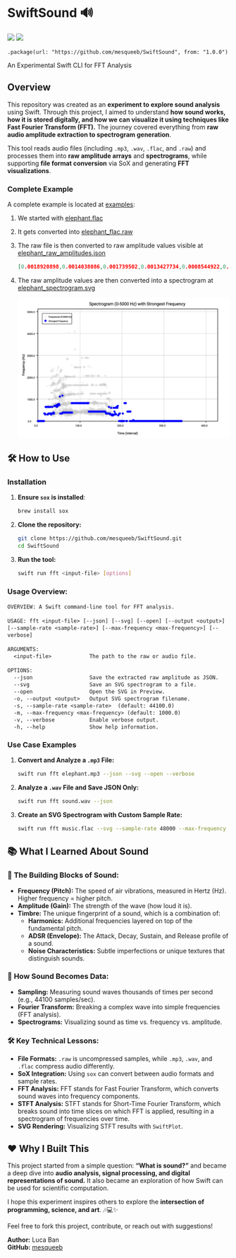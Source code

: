 # SwiftSound 🔊

[![](https://img.shields.io/endpoint?url=https%3A%2F%2Fswiftpackageindex.com%2Fapi%2Fpackages%2Fmesqueeb%2FSwiftSound%2Fbadge%3Ftype%3Dswift-versions)](https://swiftpackageindex.com/mesqueeb/SwiftSound)
[![](https://img.shields.io/endpoint?url=https%3A%2F%2Fswiftpackageindex.com%2Fapi%2Fpackages%2Fmesqueeb%2FSwiftSound%2Fbadge%3Ftype%3Dplatforms)](https://swiftpackageindex.com/mesqueeb/SwiftSound)

```
.package(url: "https://github.com/mesqueeb/SwiftSound", from: "1.0.0")
```

An Experimental Swift CLI for FFT Analysis

## Overview

This repository was created as an **experiment to explore sound analysis** using Swift. Through this project, I aimed to understand **how sound works, how it is stored digitally, and how we can visualize it using techniques like Fast Fourier Transform (FFT).** The journey covered everything from **raw audio amplitude extraction to spectrogram generation**.

This tool reads audio files (including `.mp3`, `.wav`, `.flac`, and `.raw`) and processes them into **raw amplitude arrays** and **spectrograms**, while supporting **file format conversion** via SoX and generating **FFT visualizations**.

### Complete Example

A complete example is located at [examples](./examples/):

1. We started with [elephant.flac](./examples/elephant.flac)
2. It gets converted into [elephant_flac.raw](./examples/elephant_flac.raw)
3. The raw file is then converted to raw amplitude values visible at [elephant_raw_amplitudes.json](./examples/elephant_raw_amplitudes.json)

   ```json
   [0.0018920898,0.0014038086,0.001739502,0.0013427734,0.0008544922,0.0007324219,-0.00012207031,-0.00036621094,-0.00048828125,-0.00076293945,-0.00033569336,-0.00088500977,0.00012207031,-0.00039672852,0.0004272461,-0.00021362305,0.00021362305,-0.00021362305,0,-0.0005187988,3.0517578e-05,-0.00039672852,0.00015258789,-0.0005493164,0.00091552734,6.1035156e-05,0.0014038086,0.00076293945,0.0013427734,0.00076293945,0.00061035156,0.00033569336,9.1552734e-05,-0.00021362305,-0.00018310547,...]
   ```

4. The raw amplitude values are then converted into a spectrogram at [elephant_spectrogram.svg](./examples/elephant_spectrogram.svg)

   ![elephant_spectrogram](./examples/elephant_spectrogram.svg)

## 🛠️ How to Use

### **Installation**

1. **Ensure `sox` is installed**:
   ```bash
   brew install sox
   ```
2. **Clone the repository:**
   ```bash
   git clone https://github.com/mesqueeb/SwiftSound.git
   cd SwiftSound
   ```
3. **Run the tool:**
   ```bash
   swift run fft <input-file> [options]
   ```

### **Usage Overview:**

```
OVERVIEW: A Swift command-line tool for FFT analysis.

USAGE: fft <input-file> [--json] [--svg] [--open] [--output <output>] [--sample-rate <sample-rate>] [--max-frequency <max-frequency>] [--verbose]

ARGUMENTS:
  <input-file>            The path to the raw or audio file.

OPTIONS:
  --json                  Save the extracted raw amplitude as JSON.
  --svg                   Save an SVG spectrogram to a file.
  --open                  Open the SVG in Preview.
  -o, --output <output>   Output SVG spectrogram filename.
  -s, --sample-rate <sample-rate>  (default: 44100.0)
  -m, --max-frequency <max-frequency> (default: 1000.0)
  -v, --verbose           Enable verbose output.
  -h, --help              Show help information.
```

### Use Case Examples

1. **Convert and Analyze a `.mp3` File:**

   ```bash
   swift run fft elephant.mp3 --json --svg --open --verbose
   ```

2. **Analyze a `.wav` File and Save JSON Only:**

   ```bash
   swift run fft sound.wav --json
   ```

3. **Create an SVG Spectrogram with Custom Sample Rate:**
   ```bash
   swift run fft music.flac --svg --sample-rate 48000 --max-frequency 5000
   ```

## 📚 What I Learned About Sound

### 🧩 **The Building Blocks of Sound:**

- **Frequency (Pitch):** The speed of air vibrations, measured in Hertz (Hz). Higher frequency = higher pitch.
- **Amplitude (Gain):** The strength of the wave (how loud it is).
- **Timbre:** The unique fingerprint of a sound, which is a combination of:
  - **Harmonics:** Additional frequencies layered on top of the fundamental pitch.
  - **ADSR (Envelope):** The Attack, Decay, Sustain, and Release profile of a sound.
  - **Noise Characteristics:** Subtle imperfections or unique textures that distinguish sounds.

### 🎨 **How Sound Becomes Data:**

- **Sampling:** Measuring sound waves thousands of times per second (e.g., 44100 samples/sec).
- **Fourier Transform:** Breaking a complex wave into simple frequencies (FFT analysis).
- **Spectrograms:** Visualizing sound as time vs. frequency vs. amplitude.

### 🛠️ **Key Technical Lessons:**

- **File Formats:** `.raw` is uncompressed samples, while `.mp3`, `.wav`, and `.flac` compress audio differently.
- **SoX Integration:** Using `sox` can convert between audio formats and sample rates.
- **FFT Analysis:** FFT stands for Fast Fourier Transform, which converts sound waves into frequency components.
- **STFT Analysis:** STFT stands for Short-Time Fourier Transform, which breaks sound into time slices on which FFT is applied, resulting in a spectrogram of frequencies over time.
- **SVG Rendering:** Visualizing STFT results with `SwiftPlot`.

## ❤️ Why I Built This

This project started from a simple question: **“What is sound?”** and became a deep dive into **audio analysis, signal processing, and digital representations of sound.** It also became an exploration of how Swift can be used for scientific computation.

I hope this experiment inspires others to explore the **intersection of programming, science, and art**. 🎶💻✨

Feel free to fork this project, contribute, or reach out with suggestions!

**Author:** Luca Ban  
**GitHub:** [mesqueeb](https://github.com/mesqueeb)
